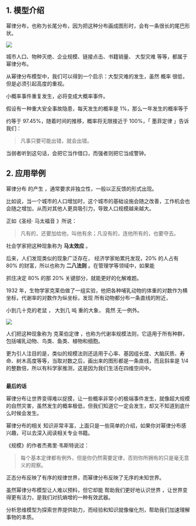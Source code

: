 ## **1. 模型介绍**

幂律分布，也称为长尾分布，因为把这种分布画成图形时，会有一条很长的尾巴形状。

![](https://mmbiz.qpic.cn/mmbiz_jpg/giaycic3UNwo2ibtGfsudMgwB11zpLLNQ6ukJotIf1RcLaRmiclyqs3eqc1wB7cicECOGLRwgqa2ibvCfR9hPibIicTCiaQ/640?wx_fmt=jpeg) 

城市人口、物种灭绝、企业规模、链接点击、书籍销量、  大型灾难  等等，都属于幂律分布。

从幂律分布模型中，我们可以得到一个启示：大型灾难的发生，虽然  概率  很低，但是必须引起高度的重视。

小概率事件重复发生，必将变成大概率事件。

假设有一种重大安全事故隐患，每天发生的概率是 1%，那么一年发生的概率等于

约等于 97.45%，随着时间的推移，概率将无限接近于 100%，「  墨菲定律  」告诉我们：  

> 凡事只要可能出错，就会出错。

当弱者听到这句话，会把它当作借口，而强者则把它当成警钟。  

## **2. 应用举例**  

幂律分布  的产生  ，通常要求非独立性，一般以正反馈的形式出现。  

比如说，当一个城市的人口增加时，这个城市的基础设施会随之改善，工作机会也会随之增加，从而对其他人更具吸引力，导致人口规模越来越大。

正如《圣经·  马太福音  》所说：

> 凡有的，还要加给他，叫他有余；凡没有的，连他所有的，也要夺去。

社会学家把这种现象称为 **马太效应** 。

后来，人们发现类似的现象广泛存在，  经济学家帕累托发现，20% 的人占有 80% 的财富，所以也称为  **二八法则** 。在管理学等领域中，如果能

抓住决定 80% 的那 20% 关键部分，就能更好的化解难题。

1932 年，生物学家克莱伯做了一组实验，他把各种哺乳动物的体重的对数作为横坐标，代谢率的对数作为纵坐标，发现  所有动物都分布一条直线的附近，

小到几十克的老鼠  ，  大到几  吨  重的大象，  竟然  无一例外。  

![](https://mmbiz.qpic.cn/mmbiz_png/giaycic3UNwo0r4IQuVCXjl4ibkPA55pOyDjj9j8z7xlUxWQ5RWeNxDEricb9oBceWkNyMZaS44VCOQkxjrmHVkmrQ/640?wx_fmt=png) 

人们把这种现象称为  克莱伯定律  ，也称为代谢率规模法则，它适用于所有种群，包括哺乳动物、鸟类、鱼类、植物和细胞。

更为引人注目的是，类似的规模法则还适用于心率、基因组长度、大脑灰质、寿命、树木高度等等，当取对数之后，画出来的图形都是一条直线，而且斜率是 1/4 的整数倍，所以有科学家推测，这是因为我们生活在四维空间中。

## 

**最后的话**

幂律分布让世界变得难以捉摸，让一些概率非常小的极端事件发生，就像超大规模的自然灾害，虽然发生的概率极低，但我们知道它一定会发生，却又不知道到底什么时候会发生。

幂律分布的相关  知识非常丰富，上面只是一些简单的介绍，如果你对幂律分布感兴趣，可以去深入阅读相关专业书籍。

《规模》的作者杰弗里·韦斯特说过：

> 每个基本定律都有例外，但是你仍然需要定律，否则你所拥有的只是毫无意义的观察。

正态分布反映了有序的规律世界，而幂律分布反映了无序的未知世界。

虽然幂律分布模型让人难以预料，但它却能  帮助我们更好地认识世界  ，让世界变得更有活力，是我们对抗熵增的一种有效武器。

分析思维模型为探索世界提供助力，而经验和知识就像催化剂，帮助我们加速理解事物的本质。